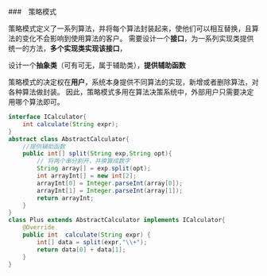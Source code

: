
###　策略模式

策略模式定义了一系列算法，并将每个算法封装起来，使他们可以相互替换，且算法的变化不会影响到使用算法的客户。
需要设计一个**接口**，为一系列实现类提供统一的方法，**多个实现类实现该接口**，

设计一个**抽象类**（可有可无，属于辅助类），**提供辅助函数**

策略模式的决定权在**用户**，系统本身提供不同算法的实现，新增或者删除算法，对各种算法做封装。
因此，策略模式多用在算法决策系统中，外部用户只需要决定用哪个算法即可。

```java
interface ICalculator{
    int calculate(String expr);
}
abstract class AbstractCalculator{
    //提供辅助函数
    public int[] split(String exp,String opt){
        // 将两个串分割开，并换算成数字
        String array[] = exp.split(opt);
        int arrayInt[] = new int[2];
        arrayInt[0] = Integer.parseInt(array[0]);
        arrayInt[1] = Integer.parseInt(array[1]);
        return arrayInt;
    }
}
class Plus extends AbstractCalculator implements ICalculator{
    @Override
    public int  calculate(String expr) {
        int[] data = split(expr,"\\+");
        return data[0] + data[1];
    }
}
```
